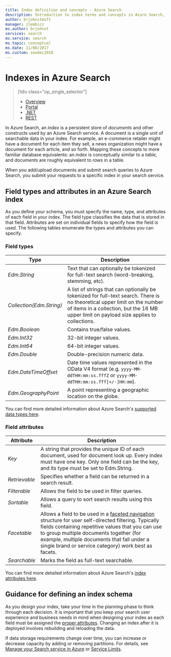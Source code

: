 ```yaml
---
title: Index definition and concepts - Azure Search
description: Introduction to index terms and concepts in Azure Search, including physical structre of an inverted index.
author: brjohnstmsft
manager: jlembicz
ms.author: brjohnst
services: search
ms.service: search
ms.topic: conceptual
ms.date: 11/08/2017
ms.custom: seodec2018
---
```

# Indexes in Azure Search
> [!div class="op_single_selector"]
> * [Overview](search-what-is-an-index.md)
> * [Portal](search-create-index-portal.md)
> * [.NET](search-create-index-dotnet.md)
> * [REST](search-create-index-rest-api.md)
> 
> 

In Azure Search, an *index* is a persistent store of *documents* and other constructs used by an Azure Search service. A document is a single unit of searchable data in your index. For example, an e-commerce retailer might have a document for each item they sell, a news organization might have a document for each article, and so forth. Mapping these concepts to more familiar database equivalents: an *index* is conceptually similar to a *table*, and *documents* are roughly equivalent to *rows* in a table.

When you add/upload documents and submit search queries to Azure Search, you submit your requests to a specific index in your search service.

## Field types and attributes in an Azure Search index
As you define your schema, you must specify the name, type, and attributes of each field in your index. The field type classifies the data that is stored in that field. Attributes are set on individual fields to specify how the field is used. The following tables enumerate the types and attributes you can specify.

### Field types
| Type | Description |
| --- | --- |
| *Edm.String* |Text that can optionally be tokenized for full-text search (word-breaking, stemming, etc). |
| *Collection(Edm.String)* |A list of strings that can optionally be tokenized for full-text search. There is no theoretical upper limit on the number of items in a collection, but the 16 MB upper limit on payload size applies to collections. |
| *Edm.Boolean* |Contains true/false values. |
| *Edm.Int32* |32-bit integer values. |
| *Edm.Int64* |64-bit integer values. |
| *Edm.Double* |Double-precision numeric data. |
| *Edm.DateTimeOffset* |Date time values represented in the OData V4 format (e.g. `yyyy-MM-ddTHH:mm:ss.fffZ` or `yyyy-MM-ddTHH:mm:ss.fff[+/-]HH:mm`). |
| *Edm.GeographyPoint* |A point representing a geographic location on the globe. |

You can find more detailed information about Azure Search's [supported data types here](https://docs.microsoft.com/rest/api/searchservice/Supported-data-types).

### Field attributes
| Attribute | Description |
| --- | --- |
| *Key* |A string that provides the unique ID of each document, used for document look up. Every index must have one key. Only one field can be the key, and its type must be set to Edm.String. |
| *Retrievable* |Specifies whether a field can be returned in a search result. |
| *Filterable* |Allows the field to be used in filter queries. |
| *Sortable* |Allows a query to sort search results using this field. |
| *Facetable* |Allows a field to be used in a [faceted navigation](search-faceted-navigation.md) structure for user self-directed filtering. Typically fields containing repetitive values that you can use to group multiple documents together (for example, multiple documents that fall under a single brand or service category) work best as facets. |
| *Searchable* |Marks the field as full-text searchable. |

You can find more detailed information about Azure Search's [index attributes here](https://docs.microsoft.com/rest/api/searchservice/Create-Index).

## Guidance for defining an index schema
As you design your index, take your time in the planning phase to think through each decision. It is important that you keep your search user experience and business needs in mind when designing your index as each field must be assigned the [proper attributes](https://docs.microsoft.com/rest/api/searchservice/Create-Index). Changing an index after it is deployed involves rebuilding and reloading the data.

If data storage requirements change over time, you can increase or decrease capacity by adding or removing partitions. For details, see [Manage your Search service in Azure](search-manage.md) or [Service Limits](search-limits-quotas-capacity.md).

